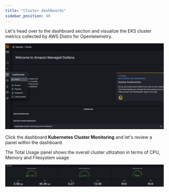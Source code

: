 ```yaml
---
title: "Cluster dashboards"
sidebar_position: 40
---
```


Let's head over to the dashboard section and visualize the EKS cluster metrics collected by AWS Distro for Opentelemetry.

![Grafana dashboard](./assets/dashboard.png)

Click the dashboard **Kubernetes Cluster Monitoring** and let's review a panel within the dashboard.

The Total Usage panel shows the overall cluster utlization in terms of CPU, Memory and Filesystem usage

![Total Usage](./assets/totalusage.png)
